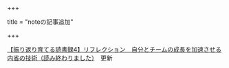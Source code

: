 +++

title = "noteの記事追加"

+++

[【振り返り育てる読書録4】リフレクション　自分とチームの成長を加速させる内省の技術（読み終わりました）](https://note.com/nazono_obasan/n/na6c7e6bfd15c)　更新
